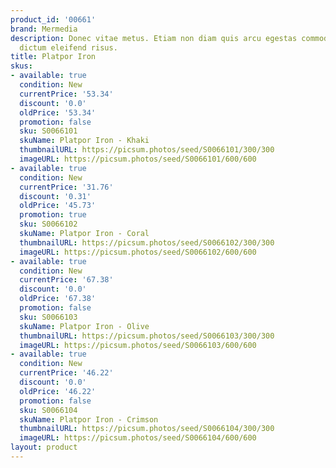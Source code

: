 ```yaml
---
product_id: '00661'
brand: Mermedia
description: Donec vitae metus. Etiam non diam quis arcu egestas commodo. Aliquam
  dictum eleifend risus.
title: Platpor Iron
skus:
- available: true
  condition: New
  currentPrice: '53.34'
  discount: '0.0'
  oldPrice: '53.34'
  promotion: false
  sku: S0066101
  skuName: Platpor Iron - Khaki
  thumbnailURL: https://picsum.photos/seed/S0066101/300/300
  imageURL: https://picsum.photos/seed/S0066101/600/600
- available: true
  condition: New
  currentPrice: '31.76'
  discount: '0.31'
  oldPrice: '45.73'
  promotion: true
  sku: S0066102
  skuName: Platpor Iron - Coral
  thumbnailURL: https://picsum.photos/seed/S0066102/300/300
  imageURL: https://picsum.photos/seed/S0066102/600/600
- available: true
  condition: New
  currentPrice: '67.38'
  discount: '0.0'
  oldPrice: '67.38'
  promotion: false
  sku: S0066103
  skuName: Platpor Iron - Olive
  thumbnailURL: https://picsum.photos/seed/S0066103/300/300
  imageURL: https://picsum.photos/seed/S0066103/600/600
- available: true
  condition: New
  currentPrice: '46.22'
  discount: '0.0'
  oldPrice: '46.22'
  promotion: false
  sku: S0066104
  skuName: Platpor Iron - Crimson
  thumbnailURL: https://picsum.photos/seed/S0066104/300/300
  imageURL: https://picsum.photos/seed/S0066104/600/600
layout: product
---
```

